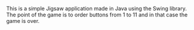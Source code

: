 This is a simple Jigsaw application made in Java using the Swing library. The point of the game is to order buttons from 1 to 11 and in that case the game is over.
